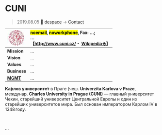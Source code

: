 # CUNI
> 2019.08.05 [🚀](../../index/index.md) [despace](../index.md) → [Contact](../contact.md)

|[![](../f/contact/c/cuni_logo1_thumb.webp)](../f/contact/c/cuni_logo1.webp)|<mark>noemail</mark>, <mark>noworkphone</mark>, Fax: …;<br> *…*<br> 【<http://www.cuni.cz/>・ [Wikipedia ⎆](https://en.wikipedia.org/wiki/Charles_University)】|
|:--|:--|
|**Mission**|…|
|**Vision**|…|
|**Values**|…|
|**Business**|…|
|**[MGMT](../mgmt.md)**|…|

**Ка́рлов университе́т** в Праге (чеш. **Univerzita Karlova v Praze**, междунар. **Charles University in Prague (CUNI)** — главный университет Чехии, старейший университет Центральной Европы и один из старейших университетов мира. Был основан императором Карлом IV в 1348 году.


<p style="page-break-after:always"> </p>

…
